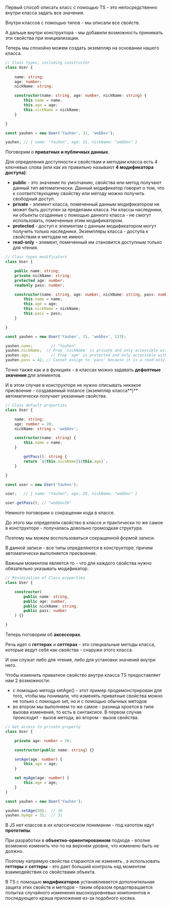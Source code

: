   

Первый способ описать класс с помощью TS - это непосредственно внутри класса задать все значения.

Внутри классов с помощью типов - мы описали все свойств.

А дальше внутри конструктора - мы добавили возможность принимать эти свойства при инициализации.

Теперь мы спокойно можем создать экземпляр на основании нашего класса.

```TypeScript
// Class types, including constructor
class User {
    
    name: string;
    age: number;
    nickName: string;

    constructor(name: string, age: number, nickName: string) {
        this.name = name;
        this.age = age;
        this.nickName = nickName;
    }

}

const yauhen = new User('Yauhen', 31, 'webDev');

yauhen;	// { name: "Yauhen", age: 31, nickName: "webDev" }
```

Поговорим о **приватных и публичных данных**.

Для определения доступности к свойствам и методам класса есть 4 ключевых слова (или как их правильно называют **4 модификатора доступа)**:

- **public** - это значение по умолчанию, свойства или метод получают данный тип автоматически. Данный модификатор говорит о том, что к соответствующему свойству или методу можно получить свободный доступ.
- **private** - элемент класса, помеченный данным модификатором не может быть доступен за пределами класса. Ни классы наследники, ни объекты созданные с помощью данного класса - не смогут использовать, помеченные этим модификатором.
- **protected** - доступ к элементам с данным модификатором могут получить только наследники. Экземпляры класса - доступа к свойствам и методам не имеют.
- **read-only** - элемент, помеченный им становится доступным только для чтения.

```TypeScript
// Class types modificators
class User {

    public name: string;
  	private nickName: string;
    protected age: number;
    readonly pass: number;

    constructor(name: string, age: number, nickName: string, pass: number) {
        this.name = name;
        this.age = age;
        this.nickName = nickName;
        this.pass = pass;
    }

}

const yauhen = new User('Yauhen', 31, 'webDev', 123);

yauhen.name;	    // "Yauhen"
yauhen.nickName;  // Prop 'nickName' is private and only accessible within class 'User'
yauhen.age;		    // Prop 'age' is protected and only accessible within class 'User' and its subclasses
yauhen.pass = 42; // Cannot assign to 'pass' because it is a read-only property
```

Точно также как и в функциях - в классах можно задавать **дефолтные значения** для элементов.

И в этом случае в конструкторе не нужно описывать никакое присвоение - создаваемый instance (экземпляр класса**)** автоматически получает указанные свойства.

```TypeScript
// Class default properties
class User {

    name: string;
    age: number = 20;
    nickName: string = 'webDev';

    constructor(name: string) {
        this.name = name;
    }

		getPass(): string {
        return `${this.nickName}${this.age}`;
    }

}

const user = new User('Yauhen');

user;   // { name: "Yauhen", age: 20, nickName: "webDev" }

user.getPass(); // "webDev20"
```

Немного поговорим о сокращении кода в классе.

До этого мы определяли свойство в классе и практически то же самое в конструкторе - получалась довольно громоздкая структура.

Поэтому мы можем воспользоваться сокращенной формой записи.

В данной записи - все типы определяются в конструкторе, причем автоматически выполняется присвоение.

Важным моментом является то - что для каждого свойства нужно обязательно указывать модификатор.

```TypeScript
// Minimization of Class properties
class User {

    constructor(
        public name: string,
        public age: number,
        public nickName: string,
        public pass: number
    ) {}

}
```

Теперь поговорим об **аксессорах**.

Речь идет о **геттерах** и **сеттерах** - это специальные методы класса, которые ведут себя как свойства - снаружи этого класса.

И они служат либо для чтения, либо для установки значений внутри него.

Чтобы изменить приватное свойство внутри класса TS предоставляет нам 2 возможности:

- с помощью метода setAge() - этот пример продемонстрирован для того, чтобы мы понимали, что изменять приватные свойства можно не только с помощью set, но и с помощью обычных методов
- во втором мы выполняем то же самое - разница кроется в типе вызова изменения, то есть в синтаксисе. В первом случае происходит - вызов метода, во втором - вызов свойства.

```TypeScript
// Get access to private property
class User {

    private age: number = 20;

    constructor(public name: string) {}

    setAge(age: number) {
        this.age = age;
    }

    set myAge(age: number) {
        this.age = age;
    }
}

const yauhen = new User('Yauhen');

yauhen.setAge(30);	// 30
yauhen.myAge = 31;	// 31
```

В JS нет классов в их классическом понимании - под капотом идут **прототипы**.

При разработки в **объектно-ориентированном** подходе - вполне возможно изменить что-то на верхнем уровне, что изменено быть не должно.

Поэтому напрямую свойства стараются не изменять , а использовать **геттеры** и **сеттеры** - это дает больший контроль над моментом взаимодействия со свойствами объекта.

В TS с помощью **модификаторов** устанавливается дополнительная защита этих свойств и методов - таким образом предотвращается попытка случайного изменения высокоуровневых компонентов и последующего крэша приложения из-за подобного косяка.